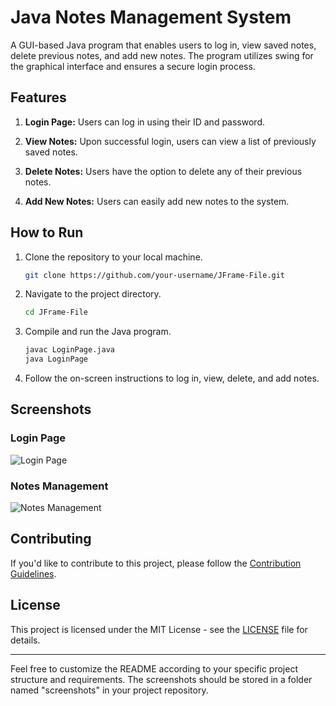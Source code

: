 # Java Notes Management System

A GUI-based Java program that enables users to log in, view saved notes, delete previous notes, and add new notes. The program utilizes swing for the graphical interface and ensures a secure login process.

## Features

1. **Login Page:** Users can log in using their ID and password.

2. **View Notes:** Upon successful login, users can view a list of previously saved notes.

3. **Delete Notes:** Users have the option to delete any of their previous notes.

4. **Add New Notes:** Users can easily add new notes to the system.

## How to Run

1. Clone the repository to your local machine.

    ```bash
    git clone https://github.com/your-username/JFrame-File.git
    ```

2. Navigate to the project directory.

    ```bash
    cd JFrame-File
    ```

3. Compile and run the Java program.

    ```bash
    javac LoginPage.java
    java LoginPage
    ```

4. Follow the on-screen instructions to log in, view, delete, and add notes.

## Screenshots

### Login Page
![Login Page](https://github.com/vachaspathi6/JFrame-File/assets/108755779/a5a3c7bc-c9ee-4b04-a4fe-9495e618a707)

### Notes Management
![Notes Management](https://github.com/vachaspathi6/JFrame-File/assets/108755779/e386405a-4f7e-448c-82cc-b621fad726fb)

## Contributing

If you'd like to contribute to this project, please follow the [Contribution Guidelines](CONTRIBUTING.md).

## License

This project is licensed under the MIT License - see the [LICENSE](LICENSE) file for details.

---

Feel free to customize the README according to your specific project structure and requirements. The screenshots should be stored in a folder named "screenshots" in your project repository.
